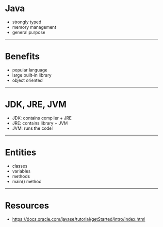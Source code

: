 # Java
- strongly typed
- memory management
- general purpose

---
# Benefits
- popular language
- large built-in library
- object oriented

---
# JDK, JRE, JVM
- JDK: contains compiler + JRE
- JRE: contains library + JVM
- JVM: runs the code!

---
# Entities
- classes
- variables
- methods
- main() method

---

# Resources
- https://docs.oracle.com/javase/tutorial/getStarted/intro/index.html
